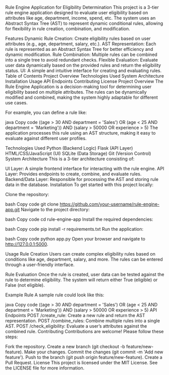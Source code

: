 Rule Engine Application for Eligibility Determination
This project is a 3-tier rule engine application designed to evaluate user eligibility based on attributes like age, department, income, spend, etc. The system uses an Abstract Syntax Tree (AST) to represent dynamic conditional rules, allowing for flexibility in rule creation, combination, and modification.

Features
Dynamic Rule Creation: Create eligibility rules based on user attributes (e.g., age, department, salary, etc.).
AST Representation: Each rule is represented as an Abstract Syntax Tree for better efficiency and dynamic modification.
Rule Combination: Multiple rules can be combined into a single tree to avoid redundant checks.
Flexible Evaluation: Evaluate user data dynamically based on the provided rules and return the eligibility status.
UI: A simple and intuitive interface for creating and evaluating rules.
Table of Contents
Project Overview
Technologies Used
System Architecture
Installation
Usage
API Endpoints
Contributing
License
Project Overview
The Rule Engine Application is a decision-making tool for determining user eligibility based on multiple attributes. The rules can be dynamically modified and combined, making the system highly adaptable for different use cases.

For example, you can define a rule like:

java
Copy code
((age > 30 AND department = 'Sales') OR (age < 25 AND department = 'Marketing')) AND (salary > 50000 OR experience > 5)
The application processes this rule using an AST structure, making it easy to evaluate against different user profiles.

Technologies Used
Python (Backend Logic)
Flask (API Layer)
HTML/CSS/JavaScript (UI)
SQLite (Data Storage)
Git (Version Control)
System Architecture
This is a 3-tier architecture consisting of:

UI Layer: A simple frontend interface for interacting with the rule engine.
API Layer: Provides endpoints to create, combine, and evaluate rules.
Backend/Data Layer: Responsible for processing the AST and storing rule data in the database.
Installation
To get started with this project locally:

Clone the repository:

bash
Copy code
git clone https://github.com/your-username/rule-engine-app.git
Navigate to the project directory:

bash
Copy code
cd rule-engine-app
Install the required dependencies:

bash
Copy code
pip install -r requirements.txt
Run the application:

bash
Copy code
python app.py
Open your browser and navigate to http://127.0.0.1:5000.

Usage
Rule Creation
Users can create complex eligibility rules based on conditions like age, department, salary, and more. The rules can be entered through a user-friendly interface.

Rule Evaluation
Once the rule is created, user data can be tested against the rule to determine eligibility. The system will return either True (eligible) or False (not eligible).

Example Rule
A sample rule could look like this:

java
Copy code
((age > 30 AND department = 'Sales') OR (age < 25 AND department = 'Marketing')) AND (salary > 50000 OR experience > 5)
API Endpoints
POST /create_rule: Create a new rule and return the AST representation.
POST /combine_rules: Combine multiple rules into a single AST.
POST /check_eligibility: Evaluate a user’s attributes against the combined rule.
Contributing
Contributions are welcome! Please follow these steps:

Fork the repository.
Create a new branch (git checkout -b feature/new-feature).
Make your changes.
Commit the changes (git commit -m 'Add new feature').
Push to the branch (git push origin feature/new-feature).
Create a Pull Request.
License
This project is licensed under the MIT License. See the LICENSE file for more information.

